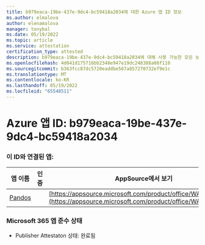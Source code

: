 ```yaml
---
title: b979eaca-19be-437e-9dc4-bc59418a2034에 대한 Azure 앱 ID 정보
ms.author: elmalova
author: elenamalova
manager: tonybal
ms.date: 05/19/2022
ms.topic: article
ms.service: attestation
certification_type: attested
description: b979eaca-19be-437e-9dc4-bc59418a2034에 대해 사용 가능한 모든 보안 및 규정 준수 정보입니다.
ms.openlocfilehash: 4d041d175716bb2348e947e19dc248388a08f110
ms.sourcegitcommit: b363fcc87dc5720eaddbe567a857270732ef9e1c
ms.translationtype: MT
ms.contentlocale: ko-KR
ms.lasthandoff: 05/19/2022
ms.locfileid: "65548511"
---
```

# <a name="azure-app-id-b979eaca-19be-437e-9dc4-bc59418a2034"></a>Azure 앱 ID: b979eaca-19be-437e-9dc4-bc59418a2034


### <a name="apps-associated-with-this-id"></a>이 ID와 연결된 앱:
| **앱 이름** | **인증** | **AppSource에서 보기** |
|--------------|---------------|-----------------------|
| [Pandos](../forward/WA200003534.md) |  | [https://appsource.microsoft.com/product/office/WA200003534](https://appsource.microsoft.com/product/office/WA200003534) |

### <a name="microsoft-365-app-compliance-status"></a>Microsoft 365 앱 준수 상태
- Publisher Attestaton 상태: 완료됨
